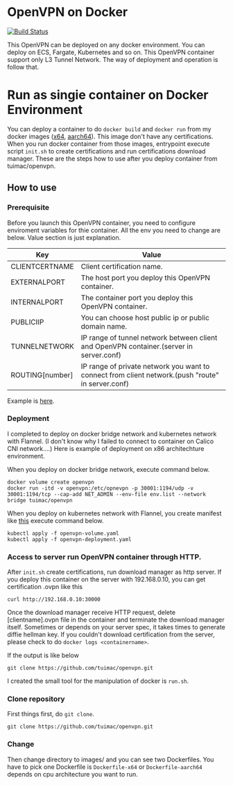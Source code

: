 # OpenVPN on Docker
[dockerhub-x64]: <https://hub.docker.com/r/tuimac/openvpn>
[dockerhub-aarch64]: <https://hub.docker.com/r/tuimac/openvpn-aarch64>
[env.list]: <https://github.com/tuimac/openvpn/blob/master/images/env.list>
[manifests]: <https://github.com/tuimac/openvpn/tree/master/kubernetes>
[![Build Status](https://travis-ci.com/tuimac/openvpn.svg?branch=master)](https://travis-ci.com/tuimac/openvpn)

This OpenVPN can be deployed on any docker environment. 
You can deploy on ECS, Fargate, Kubernetes and so on.
This OpenVPN container support only L3 Tunnel Network.
The way of deployment and operation is follow that.

# Run as singie container on Docker Environment
You can deploy a container to do `docker build` and `docker run` from my docker images ([x64][dockerhub-x64], [aarch64][dockerhub-aarch64]).
This image don't have any certifications. 
When you run docker container from those images, 
entrypoint execute script `init.sh` to create certifications and run certifications download manager.
These are the steps how to use after you deploy container from tuimac/openvpn.

## How to use

### Prerequisite
Before you launch this OpenVPN container, you need to configure enviroment variables for thie container.
All the env you need to change are below. Value section is just explanation.

| Key | Value |
| ----- | ----- |
| CLIENTCERTNAME | Client certification name. |
| EXTERNALPORT | The host port you deploy this OpenVPN container. |
| INTERNALPORT | The container port you deploy this OpenVPN container. |
| PUBLICIIP | You can choose host public ip or public domain name. |
| TUNNELNETWORK | IP range of tunnel network between client and OpenVPN container.(server in server.conf) |
| ROUTING[number] | IP range of private network you want to connect from client network.(push "route" in server.conf) |

Example is [here][env.list].

### Deployment
I completed to deploy on docker bridge network and kubernetes network with Flannel.
(I don't know why I failed to connect to container on Calico CNI network....)
Here is example of deployment on x86 architechture environment. 

When you deploy on docker bridge network, execute command below.
```
docker volume create openvpn
docker run -itd -v openvpn:/etc/opnevpn -p 30001:1194/udp -v 30001:1194/tcp --cap-add NET_ADMIN --env-file env.list --network bridge tuimac/openvpn
```

When you deploy on kubernetes network with Flannel, you create manifest like [this][manifests] execute command below.
```
kubectl apply -f openvpn-volume.yaml
kubectl apply -f openvpn-deployment.yaml
```

### Access to server run OpenVPN container through HTTP.
After `init.sh` create certifications, run download manager as http server. If you deploy this container on the server with 192.168.0.10, you can get certification <clinetname>.ovpn like this
```
curl http://192.168.0.10:30000
```
Once the download manager receive HTTP request, delete [clientname].ovpn file in the container and terminate the download manager itself. Sometimes or depends on your server spec, it takes times to generate diffie hellman key. If you couldn't download certification from the server, please check to do `docker logs <containername>`. 

If the output is like below
```
git clone https://github.com/tuimac/openvpn.git
```

I created the small tool for the manipulation of docker is `run.sh`. 


### Clone repository
First things first, do `git clone`.
```
git clone https://github.com/tuimac/openvpn.git
```
### Change
Then change directory to images/ and you can see two Dockerfiles. 
You have to pick one Dockerfile is `Dockerfile-x64` or `Dockerfile-aarch64` depends on cpu architecture you want to run.
